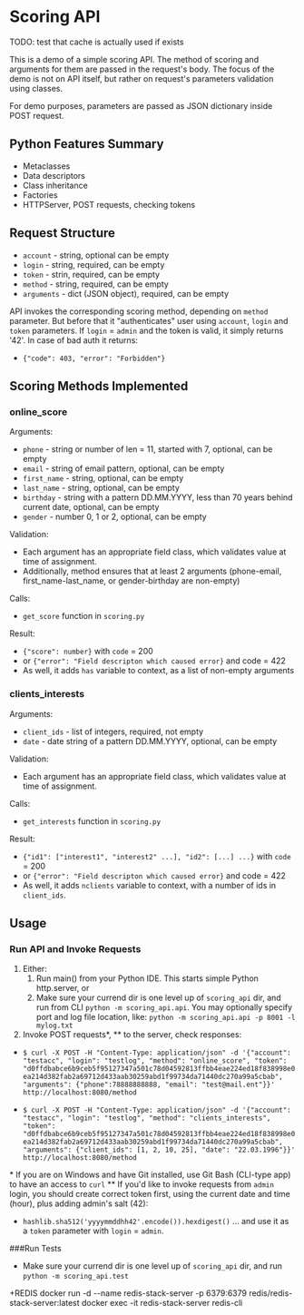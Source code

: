 # Scoring API

TODO: test that cache is actually used if exists

This is a demo of a simple scoring API. The method of scoring and arguments for them are passed in the request's body. The focus of the demo is not on API itself, but rather on request's parameters validation using classes.

For demo purposes, parameters are passed as JSON dictionary inside  POST request.

## Python Features Summary
* Metaclasses
* Data descriptors
* Class inheritance
* Factories
* HTTPServer, POST requests, checking tokens

## Request Structure
* `account` - string, optional can be empty
* `login` - string, required, can be empty
* `token` - strin, required, can be empty
* `method` - string, required, can be empty
* `arguments` - dict (JSON object), required, can be empty

API invokes the corresponding scoring method, depending on `method` parameter. But before that it "authenticates" user using `account`, `login` and `token` parameters. If `login` = `admin` and the token is valid, it simply returns '42'.
In case of bad auth it returns:
* `{"code": 403, "error": "Forbidden"}`


## Scoring Methods Implemented
### online_score
Arguments:
* `phone` - string or number of len = 11, started with 7, optional, can be empty
* `email` - string of email pattern, optional, can be empty
* `first_name` - string, optional, can be empty
* `last_name` - string, optional, can be empty
* `birthday` - string with a pattern DD.MM.YYYY, less than 70 years behind current date, optional, can be empty
* `gender` - number 0, 1 or 2, optional, can be empty

Validation:
* Each argument has an appropriate field class, which validates value at time of assignment.
* Additionally, method ensures that at least 2 arguments (phone-email, first_name-last_name, or gender-birthday are non-empty)

Calls:
* `get_score` function in `scoring.py`

Result:
* `{"score": number}` with `code` = 200
* or `{"error": "Field descripton which caused error}` and code = 422
* As well, it adds `has` variable to context, as a list of non-empty arguments

### clients_interests
Arguments:
* `client_ids` - list of integers, required, not empty
* `date` - date string of a pattern DD.MM.YYYY, optional, can be empty

Validation:
* Each argument has an appropriate field class, which validates value at time of assignment.

Calls:
* `get_interests` function in `scoring.py`

Result:
* `{"id1": ["interest1", "interest2" ...], "id2": [...] ...}` with `code` = 200
* or `{"error": "Field descripton which caused error}` and code = 422
* As well, it adds `nclients` variable to context, with a number of ids in `client_ids`.

## Usage
### Run API and Invoke Requests
1. Either:
   1. Run main() from your Python IDE. This starts simple Python http.server, or
   2. Make sure your currend dir is one level up of `scoring_api` dir, and run from CLI `python -m scoring_api.api`. You may optionally specify port and log file location, like: `python -m scoring_api.api -p 8001 -l mylog.txt`
2. Invoke POST requests*, ** to the server, check responses:
* `$ curl -X POST -H "Content-Type: application/json" -d '{"account": "testacc", "login": "testlog", "method": "online_score", "token": "d0ffdbabce6b9ceb5f95127347a501c78d04592813ffbb4eae224ed18f838998e0ea214d382fab2a69712d433aab30259abd1f99734da71440dc270a99a5cbab", "arguments": {"phone":78888888888, "email": "test@mail.ent"}}' http://localhost:8080/method`

* `$ curl -X POST -H "Content-Type: application/json" -d '{"account": "testacc", "login": "testlog", "method": "clients_interests", "token": "d0ffdbabce6b9ceb5f95127347a501c78d04592813ffbb4eae224ed18f838998e0ea214d382fab2a69712d433aab30259abd1f99734da71440dc270a99a5cbab", "arguments": {"client_ids": [1, 2, 10, 25], "date": "22.03.1996"}}' http://localhost:8080/method`

\* If you are on Windows and have Git installed, use Git Bash (CLI-type app) to have an access to `curl` 
\** If you'd like to invoke requests from `admin` login, you should create correct token first, using the current date and time (hour), plus adding admin's salt (42):
* `hashlib.sha512('yyyymmddhh42'.encode()).hexdigest()`
... and use it as a `token` parameter with `login` = `admin`.

###Run Tests
* Make sure your currend dir is one level up of `scoring_api` dir, and run `python -m scoring_api.test`


+REDIS
docker run -d --name redis-stack-server -p 6379:6379 redis/redis-stack-server:latest
docker exec -it redis-stack-server redis-cli
